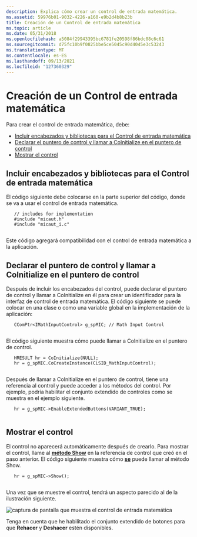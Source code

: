 ```yaml
---
description: Explica cómo crear un control de entrada matemática.
ms.assetid: 59976b01-9032-4226-a160-e9b2d4b8b23b
title: Creación de un Control de entrada matemática
ms.topic: article
ms.date: 05/31/2018
ms.openlocfilehash: a5084f29943395bc6781fe20598f86bdc08c6c61
ms.sourcegitcommit: d75fc10b9f0825bbe5ce5045c90d4045e3c53243
ms.translationtype: MT
ms.contentlocale: es-ES
ms.lasthandoff: 09/13/2021
ms.locfileid: "127360329"
---
```

# <a name="creating-a-math-input-control"></a>Creación de un Control de entrada matemática

Para crear el control de entrada matemática, debe:

-   [Incluir encabezados y bibliotecas para el Control de entrada matemática](#include-headers-and-libraries-for-the-math-input-control)
-   [Declarar el puntero de control y llamar a CoInitialize en el puntero de control](#declare-the-control-pointer-and-call-coinitialize-on-the-control-pointer)
-   [Mostrar el control](#show-the-control)

## <a name="include-headers-and-libraries-for-the-math-input-control"></a>Incluir encabezados y bibliotecas para el Control de entrada matemática

El código siguiente debe colocarse en la parte superior del código, donde se va a usar el control de entrada matemática.


```
   // includes for implementation
   #include "micaut.h"
   #include "micaut_i.c"
   
```



Este código agregará compatibilidad con el control de entrada matemática a la aplicación.

## <a name="declare-the-control-pointer-and-call-coinitialize-on-the-control-pointer"></a>Declarar el puntero de control y llamar a CoInitialize en el puntero de control

Después de incluir los encabezados del control, puede declarar el puntero de control y llamar a CoInitialize en él para crear un identificador para la interfaz de control de entrada matemática. El código siguiente se puede colocar en una clase o como una variable global en la implementación de la aplicación:


```
   CComPtr<IMathInputControl> g_spMIC; // Math Input Control
   
```



El código siguiente muestra cómo puede llamar a CoInitialize en el puntero de control.


```
   HRESULT hr = CoInitialize(NULL);
   hr = g_spMIC.CoCreateInstance(CLSID_MathInputControl);
   
```



Después de llamar a CoInitialize en el puntero de control, tiene una referencia al control y puede acceder a los métodos del control. Por ejemplo, podría habilitar el conjunto extendido de controles como se muestra en el ejemplo siguiente.


```
   hr = g_spMIC->EnableExtendedButtons(VARIANT_TRUE);
   
```



## <a name="show-the-control"></a>Mostrar el control

El control no aparecerá automáticamente después de crearlo. Para mostrar el control, llame al [**método Show**](/windows/desktop/api/micaut/nf-micaut-imathinputcontrol-show) en la referencia de control que creó en el paso anterior. El código siguiente muestra cómo [**se**](/windows/win32/api/peninputpanel/nf-peninputpanel-ipeninputpanel-get_autoshow) puede llamar al método Show.


```
   hr = g_spMIC->Show();
   
```



Una vez que se muestre el control, tendrá un aspecto parecido al de la ilustración siguiente.

![captura de pantalla que muestra el control de entrada matemática](images/mic.png)

Tenga en cuenta que he habilitado el conjunto extendido de botones para que **Rehacer** y **Deshacer** estén disponibles.

 

 
